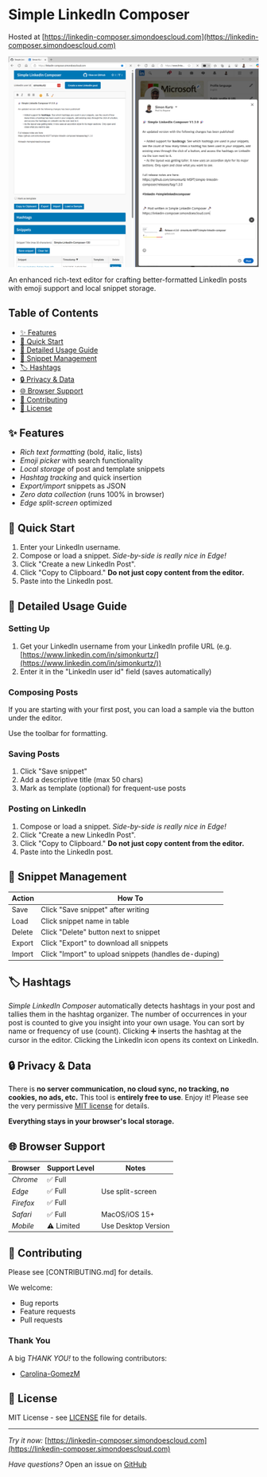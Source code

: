 # Simple LinkedIn Composer

Hosted at [https://linkedin-composer.simondoescloud.com](https://linkedin-composer.simondoescloud.com)

![Banner Image](composer-linkedin-side-by-side.png)

An enhanced rich-text editor for crafting better-formatted LinkedIn posts with emoji support and local snippet storage.

## Table of Contents

- [✨ Features](#-features)
- [🚀 Quick Start](#-quick-start)
- [📖 Detailed Usage Guide](#-detailed-usage-guide)
- [💾 Snippet Management](#-snippet-management)
- [🏷️ Hashtags](#%EF%B8%8F-hashtags)
- [🔒 Privacy & Data](#-privacy--data)
- [🌐 Browser Support](#-browser-support)
- [🤝 Contributing](#-contributing)
- [📜 License](#-license)

## ✨ Features

- *Rich text formatting* (bold, italic, lists)
- *Emoji picker* with search functionality
- *Local storage* of post and template snippets
- *Hashtag tracking* and quick insertion
- *Export/import* snippets as JSON
- *Zero data collection* (runs 100% in browser)
- *Edge split-screen* optimized

## 🚀 Quick Start

1. Enter your LinkedIn username.
1. Compose or load a snippet. *Side-by-side is really nice in Edge!*
1. Click "Create a new LinkedIn Post".
1. Click "Copy to Clipboard." **Do not just copy content from the editor.**
1. Paste into the LinkedIn post.

## 📖 Detailed Usage Guide

### Setting Up

1. Get your LinkedIn username from your LinkedIn profile URL (e.g. [https://www.linkedin.com/in/simonkurtz/](https://www.linkedin.com/in/simonkurtz/))
1. Enter it in the "LinkedIn user id" field (saves automatically)

### Composing Posts

If you are starting with your first post, you can load a sample via the button under the editor.

Use the toolbar for formatting.

### Saving Posts

1. Click "Save snippet"
1. Add a descriptive title (max 50 chars)
1. Mark as template (optional) for frequent-use posts

### Posting on LinkedIn

1. Compose or load a snippet. *Side-by-side is really nice in Edge!*
1. Click "Create a new LinkedIn Post".
1. Click "Copy to Clipboard." **Do not just copy content from the editor.**
1. Paste into the LinkedIn post.

## 💾 Snippet Management

| Action | How To |
|--------|--------|
| Save   | Click "Save snippet" after writing |
| Load   | Click snippet name in table |
| Delete | Click "Delete" button next to snippet |
| Export | Click "Export" to download all snippets |
| Import | Click "Import" to upload snippets (handles de-duping) |

## 🏷️ Hashtags

*Simple LinkedIn Composer* automatically detects hashtags in your post and tallies them in the hashtag organizer.
The number of occurrences in your post is counted to give you insight into your own usage. You can sort by name or frequency of use (count).
Clicking ➕ inserts the hashtag at the cursor in the editor. Clicking the LinkedIn icon opens its context on LinkedIn.

## 🔒 Privacy & Data

There is **no server communication, no cloud sync, no tracking, no cookies, no ads, etc.** This tool is **entirely free to use**. Enjoy it!
Please see the very permissive [MIT license](LICENSE) for details.

**Everything stays in your browser's local storage.**

## 🌐 Browser Support

| Browser       | Support Level | Notes                  |
|---------------|---------------|------------------------|
| *Chrome*      | ✅ Full       |                       |
| *Edge*        | ✅ Full       | Use split-screen      |
| *Firefox*     | ✅ Full       |                       |
| *Safari*      | ✅ Full       | MacOS/iOS 15+         |
| *Mobile*      | ⚠️ Limited    | Use Desktop Version   |

## 🤝 Contributing

Please see [CONTRIBUTING.md] for details.

We welcome:

- Bug reports
- Feature requests
- Pull requests

### Thank You

A big *THANK YOU!* to the following contributors:

- [Carolina-GomezM](https://github.com/Carolina-GomezM)

## 📜 License

MIT License - see [LICENSE](LICENSE) file for details.

---

*Try it now:* [https://linkedin-composer.simondoescloud.com](https://linkedin-composer.simondoescloud.com)

*Have questions?* Open an issue on [GitHub](https://github.com/simonkurtz-MSFT/simple-linkedin-composer/issues)
